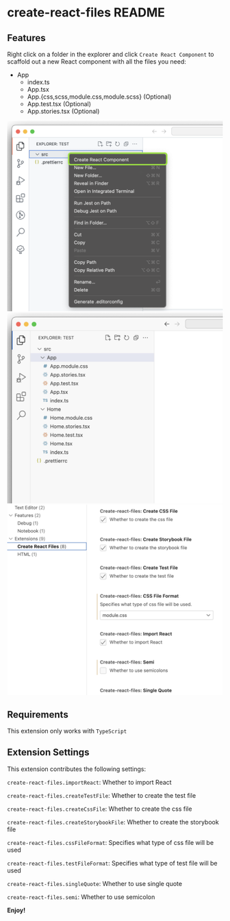 # create-react-files README

## Features

Right click on a folder in the explorer and click `Create React Component` to scaffold out a new React component with all the files you need:

- App
  - index.ts
  - App.tsx
  - App.{css,scss,module.css,module.scss} (Optional)
  - App.test.tsx (Optional)
  - App.stories.tsx (Optional)

![Add react component from explore](https://github.com/xxy-mm/create-react-files/blob/main/images/Frame%201.png)
![Component files added](https://github.com/xxy-mm/create-react-files/blob/main/images/Frame%202.png)
![Settings](https://github.com/xxy-mm/create-react-files/blob/main/images/Frame%203.png)

## Requirements

This extension only works with `TypeScript`

## Extension Settings

This extension contributes the following settings:

`create-react-files.importReact`: Whether to import React

`create-react-files.createTestFile`: Whether to create the test file

`create-react-files.createCssFile`: Whether to create the css file

`create-react-files.createStorybookFile`: Whether to create the storybook file

`create-react-files.cssFileFormat`: Specifies what type of css file will be used

`create-react-files.testFileFormat`: Specifies what type of test file will be used

`create-react-files.singleQuote`: Whether to use single quote

`create-react-files.semi`: Whether to use semicolon

<!-- ## Known Issues -->

<!-- ## Release Notes -->

**Enjoy!**
